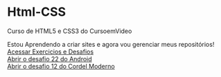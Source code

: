 # Html-CSS
 Curso de HTML5 e CSS3 do CursoemVideo

Estou Aprendendo a criar sites e agora vou gerenciar meus repositórios! <br/>
<a href="https://hebert324.github.io/Html-CSS/"> Acessar Exercicios e Desafios </a> <br/>
<a href="https://hebert324.github.io/Html-CSS/desafios/ex022-desafios/android.html"> Abrir o desafio 22 do Android </a> <br/>
<a href="https://hebert324.github.io/Html-CSS/desafios/ex012-desafios/Index.html"> Abrir o desafio 12 do Cordel Moderno </a>
